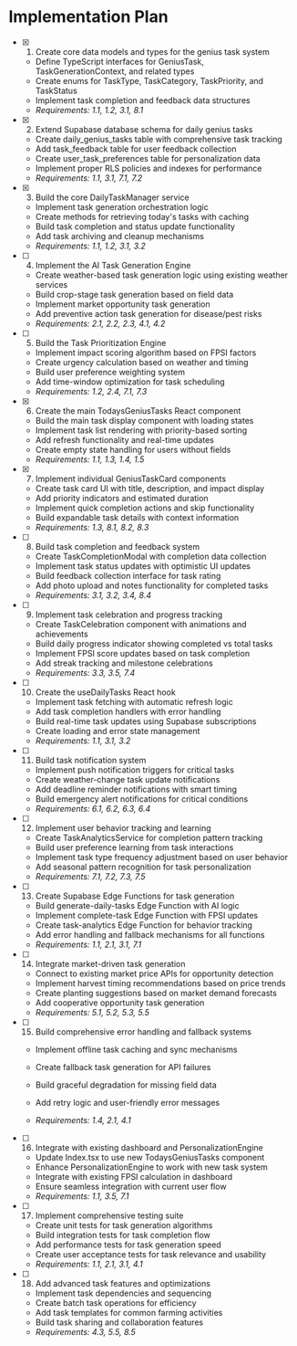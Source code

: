 # Implementation Plan

- [x] 1. Create core data models and types for the genius task system


  - Define TypeScript interfaces for GeniusTask, TaskGenerationContext, and related types
  - Create enums for TaskType, TaskCategory, TaskPriority, and TaskStatus
  - Implement task completion and feedback data structures
  - _Requirements: 1.1, 1.2, 3.1, 8.1_

- [x] 2. Extend Supabase database schema for daily genius tasks


  - Create daily_genius_tasks table with comprehensive task tracking
  - Add task_feedback table for user feedback collection
  - Create user_task_preferences table for personalization data
  - Implement proper RLS policies and indexes for performance
  - _Requirements: 1.1, 3.1, 7.1, 7.2_

- [x] 3. Build the core DailyTaskManager service



  - Implement task generation orchestration logic
  - Create methods for retrieving today's tasks with caching
  - Build task completion and status update functionality
  - Add task archiving and cleanup mechanisms
  - _Requirements: 1.1, 1.2, 3.1, 3.2_

- [ ] 4. Implement the AI Task Generation Engine
  - Create weather-based task generation logic using existing weather services
  - Build crop-stage task generation based on field data
  - Implement market opportunity task generation
  - Add preventive action task generation for disease/pest risks
  - _Requirements: 2.1, 2.2, 2.3, 4.1, 4.2_

- [ ] 5. Build the Task Prioritization Engine
  - Implement impact scoring algorithm based on FPSI factors
  - Create urgency calculation based on weather and timing
  - Build user preference weighting system
  - Add time-window optimization for task scheduling
  - _Requirements: 1.2, 2.4, 7.1, 7.3_



- [x] 6. Create the main TodaysGeniusTasks React component


  - Build the main task display component with loading states
  - Implement task list rendering with priority-based sorting
  - Add refresh functionality and real-time updates
  - Create empty state handling for users without fields
  - _Requirements: 1.1, 1.3, 1.4, 1.5_

- [x] 7. Implement individual GeniusTaskCard components


  - Create task card UI with title, description, and impact display
  - Add priority indicators and estimated duration
  - Implement quick completion actions and skip functionality
  - Build expandable task details with context information
  - _Requirements: 1.3, 8.1, 8.2, 8.3_

- [ ] 8. Build task completion and feedback system
  - Create TaskCompletionModal with completion data collection
  - Implement task status updates with optimistic UI updates
  - Build feedback collection interface for task rating
  - Add photo upload and notes functionality for completed tasks
  - _Requirements: 3.1, 3.2, 3.4, 8.4_

- [ ] 9. Implement task celebration and progress tracking
  - Create TaskCelebration component with animations and achievements
  - Build daily progress indicator showing completed vs total tasks
  - Implement FPSI score updates based on task completion
  - Add streak tracking and milestone celebrations
  - _Requirements: 3.3, 3.5, 7.4_




- [ ] 10. Create the useDailyTasks React hook
  - Implement task fetching with automatic refresh logic
  - Add task completion handlers with error handling
  - Build real-time task updates using Supabase subscriptions
  - Create loading and error state management
  - _Requirements: 1.1, 3.1, 3.2_

- [ ] 11. Build task notification system
  - Implement push notification triggers for critical tasks
  - Create weather-change task update notifications
  - Add deadline reminder notifications with smart timing
  - Build emergency alert notifications for critical conditions
  - _Requirements: 6.1, 6.2, 6.3, 6.4_

- [ ] 12. Implement user behavior tracking and learning
  - Create TaskAnalyticsService for completion pattern tracking
  - Build user preference learning from task interactions
  - Implement task type frequency adjustment based on user behavior
  - Add seasonal pattern recognition for task personalization
  - _Requirements: 7.1, 7.2, 7.3, 7.5_

- [ ] 13. Create Supabase Edge Functions for task generation
  - Build generate-daily-tasks Edge Function with AI logic
  - Implement complete-task Edge Function with FPSI updates
  - Create task-analytics Edge Function for behavior tracking
  - Add error handling and fallback mechanisms for all functions
  - _Requirements: 1.1, 2.1, 3.1, 7.1_

- [ ] 14. Integrate market-driven task generation
  - Connect to existing market price APIs for opportunity detection
  - Implement harvest timing recommendations based on price trends
  - Create planting suggestions based on market demand forecasts
  - Add cooperative opportunity task generation
  - _Requirements: 5.1, 5.2, 5.3, 5.5_

- [ ] 15. Build comprehensive error handling and fallback systems
  - Implement offline task caching and sync mechanisms
  - Create fallback task generation for API failures


  - Build graceful degradation for missing field data


  - Add retry logic and user-friendly error messages
  - _Requirements: 1.4, 2.1, 4.1_

- [ ] 16. Integrate with existing dashboard and PersonalizationEngine
  - Update Index.tsx to use new TodaysGeniusTasks component
  - Enhance PersonalizationEngine to work with new task system
  - Integrate with existing FPSI calculation in dashboard
  - Ensure seamless integration with current user flow
  - _Requirements: 1.1, 3.5, 7.1_

- [ ] 17. Implement comprehensive testing suite
  - Create unit tests for task generation algorithms
  - Build integration tests for task completion flow
  - Add performance tests for task generation speed
  - Create user acceptance tests for task relevance and usability
  - _Requirements: 1.1, 2.1, 3.1, 4.1_

- [ ] 18. Add advanced task features and optimizations
  - Implement task dependencies and sequencing
  - Create batch task operations for efficiency
  - Add task templates for common farming activities
  - Build task sharing and collaboration features
  - _Requirements: 4.3, 5.5, 8.5_